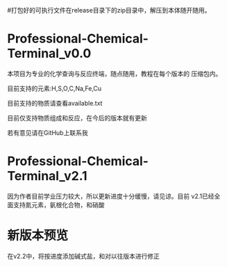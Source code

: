#打包好的可执行文件在release目录下的zip目录中，解压到本体随开随用。

# Professional-Chemical-Terminal_v0.0

本项目为专业的化学查询与反应终端，随点随用，教程在每个版本的 压缩包内。

目前支持的元素:H,S,O,C,Na,Fe,Cu

目前支持的物质请查看available.txt

目前仅支持物质组成和反应，在今后的版本就有更新

若有意见请在GitHub上联系我

# Professional-Chemical-Terminal_v2.1

因为作者目前学业压力较大，所以更新进度十分缓慢，请见谅。目前
v2.1已经全面支持氮元素，氨根化合物，和硝酸

# 新版本预览

在v2.2中，将按进度添加碱式盐，和对以往版本进行修正

